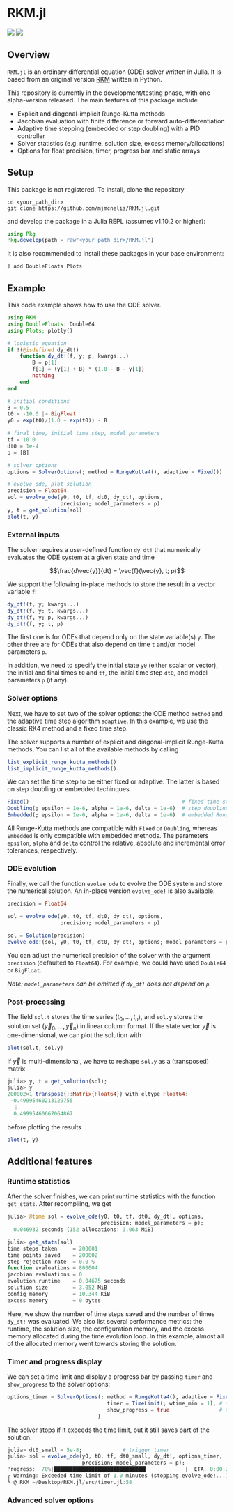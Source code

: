 # RKM.jl

[![](https://img.shields.io/badge/docs-stable-blue.svg)](https://mjmcnelis.github.io/RKM.jl/stable)
[![](https://img.shields.io/badge/docs-dev-blue.svg)](https://mjmcnelis.github.io/RKM.jl/dev)

## Overview
`RKM.jl` is an ordinary differential equation (ODE) solver written in Julia. It is based from an original version [RKM](https://github.com/mjmcnelis/RKM) written in Python.

This repository is currently in the development/testing phase, with one alpha-version released. The main features of this package include

- Explicit and diagonal-implicit Runge-Kutta methods
- Jacobian evaluation with finite difference or forward auto-differentiation
- Adaptive time stepping (embedded or step doubling) with a PID controller
- Solver statistics (e.g. runtime, solution size, excess memory/allocations)
- Options for float precision, timer, progress bar and static arrays


## Setup
This package is not registered. To install, clone the repository

    cd <your_path_dir>
    git clone https://github.com/mjmcnelis/RKM.jl.git

and develop the package in a Julia REPL (assumes v1.10.2 or higher):
```julia
using Pkg
Pkg.develop(path = raw"<your_path_dir>/RKM.jl")
```

It is also recommended to install these packages in your base environment:
```julia
] add DoubleFloats Plots
```

## Example
This code example shows how to use the ODE solver.
```julia
using RKM
using DoubleFloats: Double64
using Plots; plotly()

# logistic equation
if !(@isdefined dy_dt!)
    function dy_dt!(f, y; p, kwargs...)
        B = p[1]
        f[1] = (y[1] + B) * (1.0 - B - y[1])
        nothing
    end
end

# initial conditions
B = 0.5
t0 = -10.0 |> BigFloat
y0 = exp(t0)/(1.0 + exp(t0)) - B

# final time, initial time step, model parameters
tf = 10.0
dt0 = 1e-4
p = [B]

# solver options
options = SolverOptions(; method = RungeKutta4(), adaptive = Fixed())

# evolve ode, plot solution
precision = Float64
sol = evolve_ode(y0, t0, tf, dt0, dy_dt!, options,
                 precision; model_parameters = p)
y, t = get_solution(sol)
plot(t, y)
```
### External inputs
The solver requires a user-defined function `dy_dt!` that numerically evaluates the ODE system at a given state and time
```math
\frac{d\vec{y}}{dt} = \vec{f}(\vec{y}, t; p)
```
We support the following in-place methods to store the result in a vector variable `f`:
```julia
dy_dt!(f, y; kwargs...)
dy_dt!(f, y; t, kwargs...)
dy_dt!(f, y; p, kwargs...)
dy_dt!(f, y; t, p)
```
The first one is for ODEs that depend only on the state variable(s) `y`. The other three are for ODEs that also depend on time `t` and/or model parameters `p`.

In addition, we need to specify the initial state `y0` (either scalar or vector), the initial and final times `t0` and `tf`, the initial time step `dt0`, and model parameters `p` (if any).

### Solver options
Next, we have to set two of the solver options: the ODE method `method` and the adaptive time step algorithm `adaptive`. In this example, we use the classic RK4 method and a fixed time step.

The solver supports a number of explicit and diagonal-implicit Runge-Kutta methods. You can list all of the available methods by calling
```julia
list_explicit_runge_kutta_methods()
list_implicit_runge_kutta_methods()
```
We can set the time step to be either fixed or adaptive. The latter is based on step doubling or embedded techinques.
```julia
Fixed()                                                 # fixed time step
Doubling(; epsilon = 1e-6, alpha = 1e-6, delta = 1e-6)  # step doubling
Embedded(; epsilon = 1e-6, alpha = 1e-6, delta = 1e-6)  # embedded Runge-Kutta
```
All Runge-Kutta methods are compatible with `Fixed` or `Doubling`, whereas `Embedded` is only compatible with embedded methods. The parameters `epsilon`, `alpha` and `delta` control the relative, absolute and incremental error tolerances, respectively.

### ODE evolution
Finally, we call the function `evolve_ode` to evolve the ODE system and store the numerical solution. An in-place version `evolve_ode!` is also available.
```julia
precision = Float64

sol = evolve_ode(y0, t0, tf, dt0, dy_dt!, options,
                 precision; model_parameters = p)

sol = Solution(precision)
evolve_ode!(sol, y0, t0, tf, dt0, dy_dt!, options; model_parameters = p)
```
You can adjust the numerical precision of the solver with the argument `precision` (defaulted to `Float64`). For example, we could have used `Double64` or `BigFloat`.

*Note: `model_parameters` can be omitted if `dy_dt!` does not depend on `p`.*

### Post-processing
The field `sol.t` stores the time series ($t_0, ..., t_n$), and `sol.y` stores the solution set ($\vec{y}_0, ..., \vec{y}_n$) in linear column format. If the state vector $\vec{y}$ is one-dimensional, we can plot the solution with
```julia
plot(sol.t, sol.y)
```
If $\vec{y}$ is multi-dimensional, we have to reshape `sol.y` as a (transposed) matrix
```julia
julia> y, t = get_solution(sol);
julia> y
200002×1 transpose(::Matrix{Float64}) with eltype Float64:
 -0.49995460213129755
  ⋮
  0.49995460667064867
```
before plotting the results
```julia
plot(t, y)
```

## Additional features

### Runtime statistics

After the solver finishes, we can print runtime statistics with the function `get_stats`. After recompiling, we get
```julia
julia> @time sol = evolve_ode(y0, t0, tf, dt0, dy_dt!, options,
                              precision; model_parameters = p);
  0.046932 seconds (152 allocations: 3.063 MiB)

julia> get_stats(sol)
time steps taken     = 200001
time points saved    = 200002
step rejection rate  = 0.0 %
function evaluations = 800004
jacobian evaluations = 0
evolution runtime    = 0.04675 seconds
solution size        = 3.052 MiB
config memory        = 10.344 KiB
excess memory        = 0 bytes
```
Here, we show the number of time steps saved and the number of times `dy_dt!` was evaluated. We also list several performance metrics: the runtime, the solution size, the configuration memory, and the excess memory allocated during the time evolution loop. In this example, almost all of the allocated memory went towards storing the solution.

### Timer and progress display

We can set a time limit and display a progress bar by passing `timer` and `show_progress` to the solver options:
```julia
options_timer = SolverOptions(; method = RungeKutta4(), adaptive = Fixed(),
                                timer = TimeLimit(; wtime_min = 1), # set timer to 1 minute
                                show_progress = true                # display progress
                             )
```
The solver stops if it exceeds the time limit, but it still saves part of the solution.
```julia
julia> dt0_small = 5e-8;             # trigger timer
julia> sol = evolve_ode(y0, t0, tf, dt0_small, dy_dt!, options_timer,
                        precision; model_parameters = p);
Progress:  70%|█████████████████████████████▍            |  ETA: 0:00:25 ( 0.85  s/it)
┌ Warning: Exceeded time limit of 1.0 minutes (stopping evolve_ode!...)
└ @ RKM ~/Desktop/RKM.jl/src/timer.jl:58
```

### Advanced solver options
